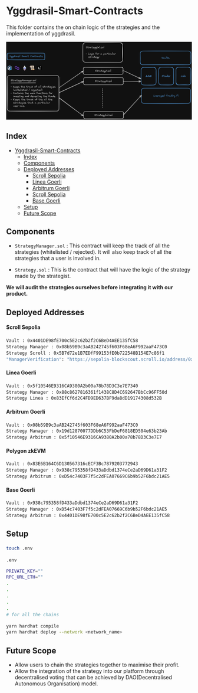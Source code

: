 # Yggdrasil-Smart-Contracts

This folder contains the on chain logic of the strategies and the implementation of yggdrasil.

![contracts](../docs/contract.png)

## Index

- [Yggdrasil-Smart-Contracts](#yggdrasil-smart-contracts)
  - [Index](#index)
  - [Components](#components)
  - [Deployed Addresses](#deployed-addresses)
    - [Scroll Sepolia](#scroll-sepolia)
    - [Linea Goerli](#linea-goerli)
    - [Arbitrum Goerli](#arbitrum-goerli)
    - [Scroll Sepolia](#Polygon-zkEVM)
    - [Base Goerli](#Base-Goerli)
  - [Setup](#setup)
  - [Future Scope](#future-scope)

## Components

- `StrategyManager.sol` : This contract will keep the track of all the strategies (whitelisted / rejected). It will also keep track of all the strategies that a user is involved in.

- `Strategy.sol` : This is the contract that will have the logic of the strategy made by the strategist.

**We will audit the strategies ourselves before integrating it with our product.**

## Deployed Addresses

#### Scroll Sepolia

```sh
Vault : 0x4401DE98fE700c5E2c62b2f2C6BeD4AEE135fC58
Strategy Manager : 0x08b59B9c3aAB242745f603F68eA6F992aaF473C0
Strategy Scroll : 0x5B7d72e1B7EDfF99153fE0b722548B154E7c86f1
"ManagerVerification": "https://sepolia-blockscout.scroll.io/address/0x08b59B9c3aAB242745f603F68eA6F992aaF473C0/contracts#address-tabs"
```

#### Linea Goerli

```sh
Vault : 0x5f10546E9316CA9380A2b00a78b78D3C3e7E7340
Strategy Manager : 0x88c8627816361f1438C8D4C692647BbCc96FF50d
Strategy Linea : 0x83EfCf6d2C4FD9ED637BF9da8dD19174308d532B
```

#### Arbitrum Goerli

```sh
Vault : 0x08b59B9c3aAB242745f603F68eA6F992aaF473C0
Strategy Manager : 0x19d12870077DDb6C53FbDeF6818ED504e63b23Ab
Strategy Arbitrum : 0x5f10546E9316CA9380A2b00a78b78D3C3e7E7
```

#### Polygon zkEVM

```sh
Vault : 0x83E6B164C6D130567316cECF3Bc7879203772943
Strategy Manager : 0x938c795358fD433aDdbd1374eCe2aD69D61a31F2
Strategy Arbitrum : 0xD54c7403F7f5c2dFEA07669C6b9b52F6bdc21AE5
```

#### Base Goerli

```sh
Vault : 0x938c795358fD433aDdbd1374eCe2aD69D61a31F2
Strategy Manager : 0xD54c7403F7f5c2dFEA07669C6b9b52F6bdc21AE5
Strategy Arbitrum : 0x4401DE98fE700c5E2c62b2f2C6BeD4AEE135fC58
```

## Setup

```sh
touch .env
```

`.env`

```sh
PRIVATE_KEY=""
RPC_URL_ETH=""
.
.
.
.
.
# for all the chains
```

```sh
yarn hardhat compile
yarn hardhat deploy --network <network_name>
```

## Future Scope

- Allow users to chain the strategies together to maximise their profit.
- Allow the integration of the strategy into our platform through decentralised voting that can be achieved by DAO(Decentralised Autonomous Organisation) model.
